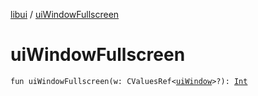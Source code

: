[libui](index.md) / [uiWindowFullscreen](./ui-window-fullscreen.md)

# uiWindowFullscreen

`fun uiWindowFullscreen(w: CValuesRef<`[`uiWindow`](ui-window.md)`>?): `[`Int`](https://kotlinlang.org/api/latest/jvm/stdlib/kotlin/-int/index.html)